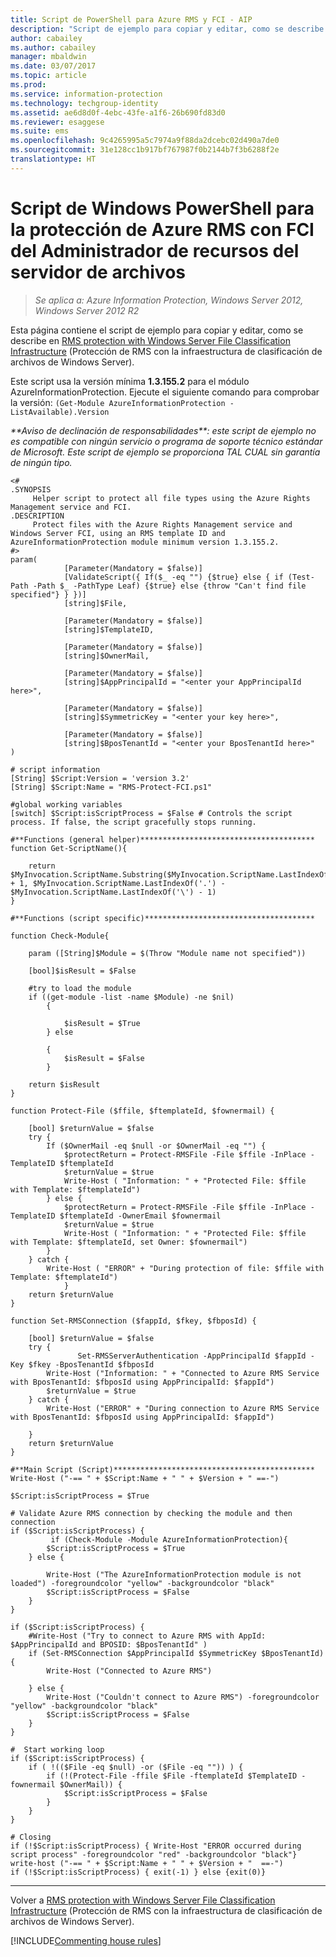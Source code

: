 ```yaml
---
title: Script de PowerShell para Azure RMS y FCI - AIP
description: "Script de ejemplo para copiar y editar, como se describe en las instrucciones para la protección de RMS con la infraestructura de protección de archivos de Windows Server."
author: cabailey
ms.author: cabailey
manager: mbaldwin
ms.date: 03/07/2017
ms.topic: article
ms.prod: 
ms.service: information-protection
ms.technology: techgroup-identity
ms.assetid: ae6d8d0f-4ebc-43fe-a1f6-26b690fd83d0
ms.reviewer: esaggese
ms.suite: ems
ms.openlocfilehash: 9c4265995a5c7974a9f88da2dcebc02d490a7de0
ms.sourcegitcommit: 31e128cc1b917bf767987f0b2144b7f3b6288f2e
translationtype: HT
---
```

# <a name="windows-powershell-script-for-azure-rms-protection-by-using-file-server-resource-manager-fci"></a>Script de Windows PowerShell para la protección de Azure RMS con FCI del Administrador de recursos del servidor de archivos

>*Se aplica a: Azure Information Protection, Windows Server 2012, Windows Server 2012 R2*

Esta página contiene el script de ejemplo para copiar y editar, como se describe en [RMS protection with Windows Server File Classification Infrastructure](configure-fci.md) (Protección de RMS con la infraestructura de clasificación de archivos de Windows Server).

Este script usa la versión mínima **1.3.155.2** para el módulo AzureInformationProtection. Ejecute el siguiente comando para comprobar la versión: `(Get-Module AzureInformationProtection -ListAvailable).Version` 

*&#42;&#42;Aviso de declinación de responsabilidades&#42;&#42;: este script de ejemplo no es compatible con ningún servicio o programa de soporte técnico estándar de Microsoft. Este script*
*de ejemplo se proporciona TAL CUAL sin garantía de ningún tipo.*

```
<#
.SYNOPSIS 
     Helper script to protect all file types using the Azure Rights Management service and FCI.
.DESCRIPTION
     Protect files with the Azure Rights Management service and Windows Server FCI, using an RMS template ID and AzureInformationProtection module minimum version 1.3.155.2.   
#>
param(
            [Parameter(Mandatory = $false)]
            [ValidateScript({ If($_ -eq "") {$true} else { if (Test-Path -Path $_ -PathType Leaf) {$true} else {throw "Can't find file specified"} } })]
            [string]$File,

            [Parameter(Mandatory = $false)]
            [string]$TemplateID,

            [Parameter(Mandatory = $false)]
            [string]$OwnerMail,

            [Parameter(Mandatory = $false)]
            [string]$AppPrincipalId = "<enter your AppPrincipalId here>",

            [Parameter(Mandatory = $false)]
            [string]$SymmetricKey = "<enter your key here>",

            [Parameter(Mandatory = $false)]
            [string]$BposTenantId = "<enter your BposTenantId here>"
) 

# script information
[String] $Script:Version = 'version 3.2' 
[String] $Script:Name = "RMS-Protect-FCI.ps1"

#global working variables
[switch] $Script:isScriptProcess = $False # Controls the script process. If false, the script gracefully stops running.

#**Functions (general helper)***************************************
function Get-ScriptName(){ 

    return $MyInvocation.ScriptName.Substring($MyInvocation.ScriptName.LastIndexOf('\') + 1, $MyInvocation.ScriptName.LastIndexOf('.') - $MyInvocation.ScriptName.LastIndexOf('\') - 1)
}

#**Functions (script specific)**************************************

function Check-Module{

    param ([String]$Module = $(Throw "Module name not specified"))

    [bool]$isResult = $False

    #try to load the module
    if ((get-module -list -name $Module) -ne $nil)
        {

            $isResult = $True
        } else 
        
        {
            $isResult = $False
        } 

    return $isResult
}

function Protect-File ($ffile, $ftemplateId, $fownermail) {

    [bool] $returnValue = $false
    try {
        If ($OwnerMail -eq $null -or $OwnerMail -eq "") {
            $protectReturn = Protect-RMSFile -File $ffile -InPlace -TemplateID $ftemplateId
            $returnValue = $true
            Write-Host ( "Information: " + "Protected File: $ffile with Template: $ftemplateId")
        } else {
            $protectReturn = Protect-RMSFile -File $ffile -InPlace -TemplateID $ftemplateId -OwnerEmail $fownermail
            $returnValue = $true
            Write-Host ( "Information: " + "Protected File: $ffile with Template: $ftemplateId, set Owner: $fownermail")
        }
    } catch {
        Write-Host ( "ERROR" + "During protection of file: $ffile with Template: $ftemplateId")
            }
    return $returnValue
}

function Set-RMSConnection ($fappId, $fkey, $fbposId) {

    [bool] $returnValue = $false
    try {
               Set-RMSServerAuthentication -AppPrincipalId $fappId -Key $fkey -BposTenantId $fbposId
        Write-Host ("Information: " + "Connected to Azure RMS Service with BposTenantId: $fbposId using AppPrincipalId: $fappId")
        $returnValue = $true
    } catch {
        Write-Host ("ERROR" + "During connection to Azure RMS Service with BposTenantId: $fbposId using AppPrincipalId: $fappId")

    }
    return $returnValue
}

#**Main Script (Script)*********************************************
Write-Host ("-== " + $Script:Name + " " + $Version + " ==-")

$Script:isScriptProcess = $True

# Validate Azure RMS connection by checking the module and then connection
if ($Script:isScriptProcess) {
         if (Check-Module -Module AzureInformationProtection){
        $Script:isScriptProcess = $True
    } else {

        Write-Host ("The AzureInformationProtection module is not loaded") -foregroundcolor "yellow" -backgroundcolor "black"            
        $Script:isScriptProcess = $False
    }
}

if ($Script:isScriptProcess) {
    #Write-Host ("Try to connect to Azure RMS with AppId: $AppPrincipalId and BPOSID: $BposTenantId" )    
    if (Set-RMSConnection $AppPrincipalId $SymmetricKey $BposTenantId) {
        Write-Host ("Connected to Azure RMS")

    } else {
        Write-Host ("Couldn't connect to Azure RMS") -foregroundcolor "yellow" -backgroundcolor "black"
        $Script:isScriptProcess = $False
    }
}

#  Start working loop
if ($Script:isScriptProcess) {
    if ( !(($File -eq $null) -or ($File -eq "")) ) {
        if (!(Protect-File -ffile $File -ftemplateId $TemplateID -fownermail $OwnerMail)) {
            $Script:isScriptProcess = $False           
        }
    }
}

# Closing
if (!$Script:isScriptProcess) { Write-Host "ERROR occurred during script process" -foregroundcolor "red" -backgroundcolor "black"}
write-host ("-== " + $Script:Name + " " + $Version + "  ==-")
if (!$Script:isScriptProcess) { exit(-1) } else {exit(0)}
```

---

Volver a [RMS protection with Windows Server File Classification Infrastructure](configure-fci.md) (Protección de RMS con la infraestructura de clasificación de archivos de Windows Server).

[!INCLUDE[Commenting house rules](../includes/houserules.md)]